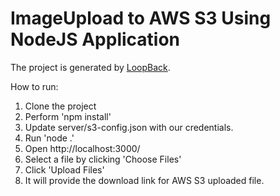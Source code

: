 # ImageUpload to AWS S3 Using NodeJS Application

The project is generated by [LoopBack](http://loopback.io).

How to run:
1. Clone the project
2. Perform 'npm install'
3. Update server/s3-config.json with our credentials.
4. Run 'node .'
5. Open http://localhost:3000/
6. Select a file by clicking 'Choose Files'
7. Click 'Upload Files' 
8. It will provide the download link for AWS S3 uploaded file.
